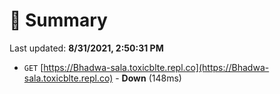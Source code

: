 # 📖 Summary
Last updated: **8/31/2021, 2:50:31 PM**

- `GET` [https://Bhadwa-sala.toxicblte.repl.co](https://Bhadwa-sala.toxicblte.repl.co) - **Down** (148ms)
